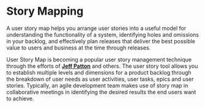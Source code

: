# Story Mapping

A user story map helps you arrange user stories into a useful model for understanding the functionality of a system, identifying holes and omissions in your backlog, and effectively plan  releases that deliver the best possible value to users and business at the time through releases.

User Story Map is becoming a popular user story management technique through the efforts of [**Jeff Patton**](http://jpattonassociates.com/blog/) and others. The user story tool allows you to establish multiple levels and dimensions for a product backlog through the breakdown of user needs as user activities, user tasks, epics and user stories. Typically, an agile development team makes use of story map in collaborative meetings in identifying the desired results the end users want to achieve.
